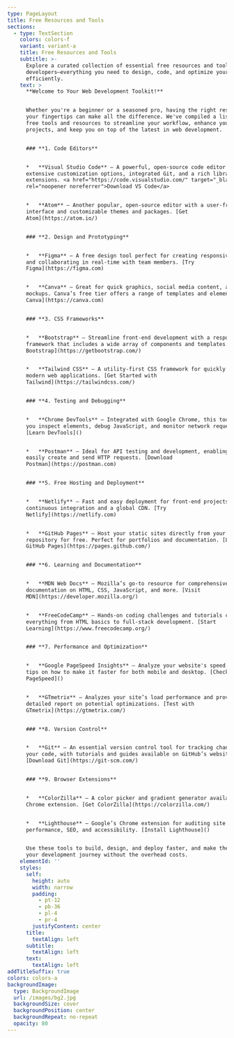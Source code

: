 ```yaml
---
type: PageLayout
title: Free Resources and Tools
sections:
  - type: TextSection
    colors: colors-f
    variant: variant-a
    title: Free Resources and Tools
    subtitle: >-
      Explore a curated collection of essential free resources and tools for web
      developers—everything you need to design, code, and optimize your websites
      efficiently.
    text: >
      **Welcome to Your Web Development Toolkit!**


      Whether you're a beginner or a seasoned pro, having the right resources at
      your fingertips can make all the difference. We've compiled a list of top
      free tools and resources to streamline your workflow, enhance your
      projects, and keep you on top of the latest in web development.


      ### **1. Code Editors**


      *   **Visual Studio Code** – A powerful, open-source code editor with
      extensive customization options, integrated Git, and a rich library of
      extensions. <a href="https://code.visualstudio.com/" target="_blank"
      rel="noopener noreferrer">Download VS Code</a>


      *   **Atom** – Another popular, open-source editor with a user-friendly
      interface and customizable themes and packages. [Get
      Atom](https://atom.io/)


      ### **2. Design and Prototyping**


      *   **Figma** – A free design tool perfect for creating responsive layouts
      and collaborating in real-time with team members. [Try
      Figma](https://figma.com)


      *   **Canva** – Great for quick graphics, social media content, and design
      mockups. Canva’s free tier offers a range of templates and elements. [Use
      Canva](https://canva.com)


      ### **3. CSS Frameworks**


      *   **Bootstrap** – Streamline front-end development with a responsive CSS
      framework that includes a wide array of components and templates. [Explore
      Bootstrap](https://getbootstrap.com/)


      *   **Tailwind CSS** – A utility-first CSS framework for quickly styling
      modern web applications. [Get Started with
      Tailwind](https://tailwindcss.com/)


      ### **4. Testing and Debugging**


      *   **Chrome DevTools** – Integrated with Google Chrome, this tool lets
      you inspect elements, debug JavaScript, and monitor network requests.
      [Learn DevTools]()


      *   **Postman** – Ideal for API testing and development, enabling you to
      easily create and send HTTP requests. [Download
      Postman](https://postman.com)


      ### **5. Free Hosting and Deployment**


      *   **Netlify** – Fast and easy deployment for front-end projects with
      continuous integration and a global CDN. [Try
      Netlify](https://netlify.com)


      *   **GitHub Pages** – Host your static sites directly from your GitHub
      repository for free. Perfect for portfolios and documentation. [Learn
      GitHub Pages](https://pages.github.com/)


      ### **6. Learning and Documentation**


      *   **MDN Web Docs** – Mozilla’s go-to resource for comprehensive web
      documentation on HTML, CSS, JavaScript, and more. [Visit
      MDN](https://developer.mozilla.org/)


      *   **FreeCodeCamp** – Hands-on coding challenges and tutorials covering
      everything from HTML basics to full-stack development. [Start
      Learning](https://www.freecodecamp.org/)


      ### **7. Performance and Optimization**


      *   **Google PageSpeed Insights** – Analyze your website's speed and get
      tips on how to make it faster for both mobile and desktop. [Check
      PageSpeed]()


      *   **GTmetrix** – Analyzes your site’s load performance and provides a
      detailed report on potential optimizations. [Test with
      GTmetrix](https://gtmetrix.com/)


      ### **8. Version Control**


      *   **Git** – An essential version control tool for tracking changes in
      your code, with tutorials and guides available on GitHub’s website.
      [Download Git](https://git-scm.com/)


      ### **9. Browser Extensions**


      *   **ColorZilla** – A color picker and gradient generator available as a
      Chrome extension. [Get ColorZilla](https://colorzilla.com/)


      *   **Lighthouse** – Google’s Chrome extension for auditing site
      performance, SEO, and accessibility. [Install Lighthouse]()


      Use these tools to build, design, and deploy faster, and make the most of
      your development journey without the overhead costs.
    elementId: ''
    styles:
      self:
        height: auto
        width: narrow
        padding:
          - pt-12
          - pb-36
          - pl-4
          - pr-4
        justifyContent: center
      title:
        textAlign: left
      subtitle:
        textAlign: left
      text:
        textAlign: left
addTitleSuffix: true
colors: colors-a
backgroundImage:
  type: BackgroundImage
  url: /images/bg2.jpg
  backgroundSize: cover
  backgroundPosition: center
  backgroundRepeat: no-repeat
  opacity: 80
---
```

